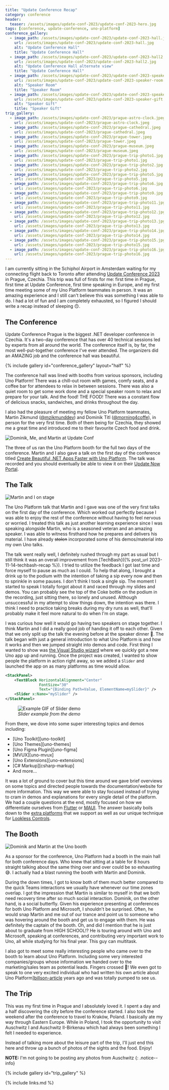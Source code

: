 ```yaml
---
title: "Update Conference Recap"
category: conference
header:
  teaser: /assets/images/update-conf-2023/update-conf-2023-hero.jpg
tags: [conference, update-conference, uno-platform]
conference_gallery:
  - image_path: /assets/images/update-conf-2023/update-conf-2023-hall.jpg
    url: /assets/images/update-conf-2023/update-conf-2023-hall.jpg
    alt: "Update Conference Hall"
    title: "Update Conference Hall"
  - image_path: /assets/images/update-conf-2023/update-conf-2023-hall2.jpg
    url: /assets/images/update-conf-2023/update-conf-2023-hall2.jpg
    alt: "Update Conference Hall alternate view"
    title: "Update Conference Hall"
  - image_path: /assets/images/update-conf-2023/update-conf-2023-speaker-room.jpg
    url: /assets/images/update-conf-2023/update-conf-2023-speaker-room.jpg
    alt: "Speaker Room"
    title: "Speaker Room"
  - image_path: /assets/images/update-conf-2023/update-conf-2023-speaker-gift.jpg
    url: /assets/images/update-conf-2023/update-conf-2023-speaker-gift.jpg
    alt: "Speaker Gift"
    title: "Speaker Gift"
trip_gallery:
  - image_path: /assets/images/update-conf-2023/prague-astro-clock.jpeg
    url: /assets/images/update-conf-2023/prague-astro-clock.jpeg
  - image_path: /assets/images/update-conf-2023/prague-cathedral.jpeg
    url: /assets/images/update-conf-2023/prague-cathedral.jpeg
  - image_path: /assets/images/update-conf-2023/prague-tower.jpeg
    url: /assets/images/update-conf-2023/prague-tower.jpeg
  - image_path: /assets/images/update-conf-2023/prague-museum.jpeg
    url: /assets/images/update-conf-2023/prague-museum.jpeg
  - image_path: /assets/images/update-conf-2023/prague-trip-photo1.jpg
    url: /assets/images/update-conf-2023/prague-trip-photo1.jpg
  - image_path: /assets/images/update-conf-2023/prague-trip-photo2.jpg
    url: /assets/images/update-conf-2023/prague-trip-photo2.jpg
  - image_path: /assets/images/update-conf-2023/prague-trip-photo5.jpg
    url: /assets/images/update-conf-2023/prague-trip-photo5.jpg
  - image_path: /assets/images/update-conf-2023/prague-trip-photo6.jpg
    url: /assets/images/update-conf-2023/prague-trip-photo6.jpg
  - image_path: /assets/images/update-conf-2023/prague-trip-photo9.jpg
    url: /assets/images/update-conf-2023/prague-trip-photo9.jpg
  - image_path: /assets/images/update-conf-2023/prague-trip-photo11.jpg
    url: /assets/images/update-conf-2023/prague-trip-photo11.jpg
  - image_path: /assets/images/update-conf-2023/prague-trip-photo12.jpg
    url: /assets/images/update-conf-2023/prague-trip-photo12.jpg
  - image_path: /assets/images/update-conf-2023/prague-trip-photo13.jpg
    url: /assets/images/update-conf-2023/prague-trip-photo13.jpg
  - image_path: /assets/images/update-conf-2023/prague-trip-photo14.jpg
    url: /assets/images/update-conf-2023/prague-trip-photo14.jpg
  - image_path: /assets/images/update-conf-2023/prague-trip-photo15.jpg
    url: /assets/images/update-conf-2023/prague-trip-photo15.jpg
  - image_path: /assets/images/update-conf-2023/prague-trip-photo16.jpg
    url: /assets/images/update-conf-2023/prague-trip-photo16.jpg
---
```


I am currently sitting in the Schiphol Airport in Amsterdam waiting for my connecting flight back to Toronto after attending [Update Conference 2023][update-conf-site] in Prague, Czechia. This trip was full of firsts for me: first time in Prague, first time at Update Conference, first time speaking in Europe, and my first time meeting some of my Uno Platform teammates in person. It was an amazing experience and I still can't believe this was something I was able to do. I had a lot of fun and I am completely exhausted, so I figured I should write a recap instead of sleeping :upside_down_face:.

## The Conference

Update Conference Prague is the biggest .NET developer conference in Czechia. It's a two-day conference that has over 40 technical sessions led by experts from all around the world. The conference itself is, by far, the most well-put-together conference I've ever attended. The organizers did an AMAZING job and the conference hall was beautiful.

{% include gallery id="conference_gallery" layout="half" %}

The conference hall was lined with booths from various sponsors, including Uno Platform! There was a chill-out room with games, comfy seats, and a coffee bar for attendees to relax in between sessions. There was also a quiet room to get some work done and a special speaker room to relax and prepare for your talk. And the food! THE FOOD! There was a constant flow of delicious snacks, sandwiches, and drinks throughout the day.

I also had the pleasure of meeting my fellow Uno Platform teammates, Martin Zikmund ([@mzikmunddev][martin-twitter]) and Dominik Titl ([@morning4coffe][dominik-twitter]), in person for the very first time. Both of them being for Czechia, they showed me a great time and introduced me to their favourite Czech food and drink.

![Dominik, Me, and Martin at Update Conf](/assets/images//update-conf-2023/update-conf-2023-uno-team.jpeg)

The three of us ran the Uno Platform booth for the full two days of the conference. Martin and I also gave a talk on the first day of the conference titled [Create Beautiful .NET Apps Faster with Uno Platform][update-conf-uno-talk]. The talk was recorded and you should eventually be able to view it on their [Update Now Portal][update-now-portal].

## The Talk

![Martin and I on stage](/assets/images/update-conf-2023/update-conf-talk.jpg)

The Uno Platform talk that Martin and I gave was one of the very first talks on the first day of the conference. Which worked out perfectly because I was able to enjoy the rest of the conference without having to feel nervous or worried. I treated this talk as just another learning experience since I was speaking alongside Martin, who is a seasoned veteran and an amazing speaker. I was able to witness firsthand how he prepares and delivers his material. I have already ~~stolen~~ incorporated some of his demos/material into my own Uno talks.

The talk went really well, I definitely rushed through my part as usual but I still think it was an overall improvement from [TechBash]({% post_url 2023-11-14-techbash-recap %}). I tried to utilize the feedback I got last time and force myself to pause as much as I could. To help that along, I brought a drink up to the podium with the intention of taking a sip every now and then to sprinkle in some pauses. I don't think I took a single sip. The moment I started to speak I totally forgot about it and raced through my slides and demos. You can probably see the top of the Coke bottle on the podium in the recording, just sitting there, so lonely and unused. Although unsuccessful in my attempt to slow things down, the intention was there. I think I need to practice taking breaks during my dry runs as well, that'll probably make it feel more natural to do when I'm on stage.

I was curious how well it would go having two speakers on stage together. I think Martin and I did a really good job of handing it off to each other. Given that we only split up the talk the evening before at the speaker dinner :grimacing:. The talk began with just a general introduction to what Uno Platform is and how it works and then we jumped straight into demos and code. First thing I wanted to show was [the Visual Studio wizard][uno-wizard] where we quickly got a new Uno app up and running. Once the project was created, I wanted to show people the platform in action right away, so we added a `Slider` and launched the app on as many platforms as time would allow.

```xml
<StackPanel>
    <TextBlock HorizontalAlignment="Center"
               FontSize="30"
               Text="{Binding Path=Value, ElementName=mySlider}" />
    <Slider x:Name="mySlider" />
</StackPanel>
```

<figure>
    <img src="/assets/images/update-conf-2023/update-conf-2023-slider.gif" alt="Example GIF of Slider demo"/>
    <figcaption><em>Slider example from the demo</em></figcaption>
</figure>

From there, we dove into some super interesting topics and demos including:

- [Uno Toolkit][uno-toolkit]
- [Uno Themes][uno-themes]
- [Uno Figma Plugin][uno-figma]
- [MVUX][uno-mvux]
- [Uno Extensions][uno-extensions]
- [C# Markup][csharp-markup]
- And more...

It was a lot of ground to cover but this time around we gave brief overviews on some topics and directed people towards the documentation/website for more information. This way we were able to stay focused instead of trying to cram in demos and explanations for every single detail of the platform. We had a couple questions at the end, mostly focused on how we differentiate ourselves from [Flutter][flutter] or [MAUI][maui]. The answer basically boils down to the [extra platforms][uno-platforms] that we support as well as our unique technique for [Lookless Controls][uno-ui-render-docs].

## The Booth

![Dominik and Martin at the Uno booth](/assets/images/update-conf-2023/update-conf-2023-uno-booth.jpg)

As a sponsor for the conference, Uno Platform had a booth in the main hall for both conference days. Who knew that sitting at a table for 8 hours straight talking about the same thing over and over could be so exhausting :sweat_smile:. I actually had a blast running the booth with Martin and Dominik.

During the down times, I got to know both of them much better compared to the quick Teams interactions we usually have whenever our time zones overlap. I got the impression that Martin is similar to myself in that we both need recovery time after so much social interaction. Dominik, on the other hand, is a social butterfly. Given his experience presenting at conferences for both Uno Platform and Microsoft, I shouldn't be surprised. Often, he would snap Martin and me out of our trance and point us to someone who was hovering around the booth and get us to engage with them. He was definitely the captain of the booth. Oh, and did I mention that he is just about to graduate from HIGH SCHOOL!? He is touring around with Uno and Microsoft, speaking at conferences, and contributing very important work to Uno, all while studying for his final year. This guy can multitask.

I also got to meet some really interesting people who came over to the booth to learn about Uno Platform. Including some very interested companies/groups whose information we handed over to the marketing/sales team as potential leads. Fingers crossed :crossed_fingers:! We even got to speak to one very excited individual who had written his own article about Uno Platform][billson-article] years ago and was totally pumped to see us.

## The Trip

This was my first time in Prague and I absolutely loved it. I spent a day and a half discovering the city before the conference started. I also took the weekend after the conference to travel to Kraków, Poland. I basically ate my way through Eastern Europe. While in Poland, I took the opportunity to visit Auschwitz I and Auschwitz II-Birkenau which had always been something I felt I needed to experience.

Instead of talking more about the leisure part of the trip, I'll just end this here and throw up a bunch of photos of the sights and the food. Enjoy!

**NOTE:** I'm not going to be posting any photos from Auschwitz
{: .notice--info}

{% include gallery id="trip_gallery" %}

[update-now-portal]: https://now.updateconference.net/
[update-conf-site]: https://www.updateconference.net/en
[martin-twitter]: https://twitter.com/mzikmunddev
[dominik-twitter]: https://twitter.com/morning4coffe
[update-conf-uno-talk]: https://www.updateconference.net/en/2023/session/create-beautiful--net-apps-faster-with-uno-platform
[uno-wizard]: https://platform.uno/docs/articles/getting-started/wizard/using-wizard.html
[flutter]: https://flutter.dev/
[maui]: https://learn.microsoft.com/en-us/dotnet/maui/what-is-maui
[uno-ui-render-docs]: https://platform.uno/docs/articles/how-uno-works.html#how-the-ui-is-rendered
[uno-platforms]: https://platform.uno/docs/articles/getting-started/requirements.html
[billson-article]: https://medium.com/hackernoon/cross-platform-mobile-apps-with-net-and-uno-dee2b024281d
{% include links.md %}